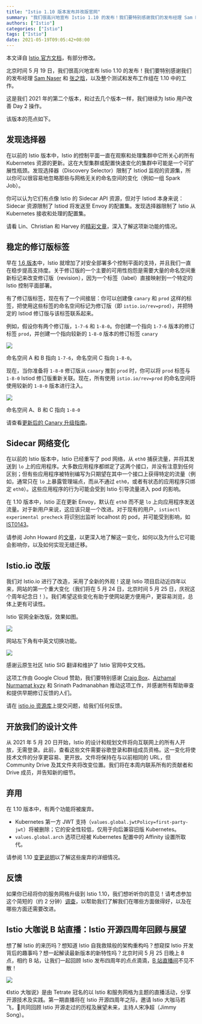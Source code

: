 ```yaml
---
title: "Istio 1.10 版本发布并改版官网"
summary: "我们很高兴地宣布 Istio 1.10 的发布！我们要特别感谢我们的发布经理 Sam Naser 和张之晗，以及整个测试和发布工作组在 1.10 中的工作。"
authors: ["Istio"]
categories: ["Istio"]
tags: ["Istio"]
date: 2021-05-19T09:05:42+08:00
---
```


本文译自 [Istio 官方文档](https://istio.io/latest/news/releases/1.10.x/announcing-1.10/)，有部分修改。

北京时间 5 月 19 日，我们很高兴地宣布 Istio 1.10 的发布！我们要特别感谢我们的发布经理 [Sam Naser](https://github.com/Monkeyanator) 和 [张之晗](https://github.com/ZhiHanZ)，以及整个测试和发布工作组在 1.10 中的工作。

这是我们 2021 年的第二个版本，和过去几个版本一样，我们继续为 Istio 用户改善 Day 2 操作。

该版本的亮点如下。

## 发现选择器

在以前的 Istio 版本中，Istio 的控制平面一直在观察和处理集群中它所关心的所有 Kubernetes 资源的更新。这在大型集群或配置快速变化的集群中可能是一个可扩展性瓶颈。发现选择器（Discovery Selector）限制了 Istiod 监视的资源集，所以你可以很容易地忽略那些与网格无关的命名空间的变化（例如一组 Spark Job）。

你可以认为它们有点像 Istio 的 Sidecar API 资源，但对于 Istiod 本身来说：Sidecar 资源限制了 Istiod 将发送至 Envoy 的配置集。发现选择器限制了 Istio 从 Kubernetes 接收和处理的配置集。

请看 Lin、Christian 和 Harvey 的[精彩文章](https://istio.io/latest/blog/2021/discovery-selectors/)，深入了解这项新功能的情况。

## 稳定的修订版标签

早在 [1.6 版本](https://istio.io/latest/blog/2020/multiple-control-planes/)中，Istio 就增加了对安全部署多个控制平面的支持，并且我们一直在稳步提高支持度。关于修订版的一个主要的可用性抱怨是需要大量的命名空间重新标记来改变修订版（revision），因为一个标签（label）直接映射到一个特定的 Istio 控制平面部署。

有了修订版标签，现在有了一个间接层：你可以创建像 `canary` 和 `prod` 这样的标签，把使用这些标签的命名空间标记为修订版（即 `istio.io/rev=prod`），并把特定的 Istiod 修订版与该标签联系起来。

例如，假设你有两个修订版，`1-7-6` 和 `1-8-0`。你创建一个指向 `1-7-6` 版本的修订标签 `prod`，并创建一个指向较新的 `1-8-0` 版本的修订标签 `canary`

![](008i3skNly1gqngrkysi4j30wu0p0n0g.jpg)

命名空间 A 和 B 指向 `1-7-6`，命名空间 C 指向 `1-8-0`。

现在，当你准备将 `1-8-0` 修订版从 `canary` 推到 `prod` 时，你可以将 `prod` 标签与 `1-8-0` Istiod 修订版重新关联。现在，所有使用 `istio.io/rev=prod` 的命名空间将使用较新的 `1-8-0` 版本进行注入。

![](008i3skNly1gqngtj5qyej30vm0oujut.jpg)

命名空间 A、B 和 C 指向 `1-8-0`

请查看[更新后的 Canary 升级指南](https://istio.io/latest/docs/setup/upgrade/canary/#stable-revision-labels-experimental)。

## Sidecar 网络变化

在以前的 Istio 版本中，Istio 已经重写了 pod 网络，从 `eth0` 捕获流量，并将其发送到 `lo` 上的应用程序。大多数应用程序都绑定了这两个接口，并没有注意到任何区别；但有些应用程序被特别编写为只期望在其中一个接口上获得特定的流量（例如，通常只在 `lo` 上暴露管理端点，而从不通过 `eth0`，或者有状态的应用程序只绑定 `eth0`）。这些应用程序的行为可能会受到 Istio 引导流量进入 pod 的影响。

在 1.10 版本中，Istio 正在更新 Envoy，默认在 `eth0` 而不是 `lo` 上向应用程序发送流量。对于新用户来说，这应该只是一个改进。对于现有的用户，`istioctl experimental precheck` 将识别出监听 localhost 的 pod，并可能受到影响，如 [IST0143](https://istio.io/latest/docs/reference/config/analysis/ist0143/)。

请参阅 John Howard 的[文章](https://istio.io/latest/blog/2021/upcoming-networking-changes/)，以更深入地了解这一变化，如何以及为什么它可能会影响你，以及如何实现无缝迁移。

## Istio.io 改版

我们对 Istio.io 进行了改造，采用了全新的外观！这是 Istio 项目启动近四年以来，网站的第一个重大变化（我们将在 5 月 24 日，北京时间 5 月 25 日，庆祝这个周年纪念日！）。我们希望这些变化有助于使网站更方便用户，更容易浏览，总体上更有可读性。

Istio 官网全新改版，效果如图。

![](008i3skNly1gqngin11o0j31m30u0n78.jpg)

网站左下角有中英文切换功能。

![](008i3skNly1gqngjq6xz6j31le0u0dnd.jpg)

感谢云原生社区 Istio SIG 翻译和维护了 Istio 官网中文文档。

这项工作由 Google Cloud 赞助，我们要特别感谢 [Craig Box](https://twitter.com/craigbox)、[Aizhamal Nurmamat kyzy](https://twitter.com/iamaijamal) 和 Srinath Padmanabhan 推动这项工作，并感谢所有帮助审查和提供早期修订反馈的人们。

请在 [istio.io 资源库](https://github.com/istio/istio.io)上提交问题，给我们任何反馈。

## 开放我们的设计文件

从 2021 年 5 月 20 日开始，Istio 的设计和规划文件将向互联网上的所有人开放，无需登录。此前，查看这些文件需要谷歌登录和群组成员资格。这一变化将使技术文件的分享更容易、更开放。文件将保持在与以前相同的 URL，但 Community Drive 及其文件夹将改变位置。我们将在本周内联系所有的贡献者和 Drive 成员，并告知新的细节。

## 弃用

在 1.10 版本中，有两个功能将被废弃。

- Kubernetes 第一方 JWT 支持（`values.global.jwtPolicy=first-party-jwt`）将被删除；它的安全性较低，仅用于向后兼容旧版 Kubernetes。
- `values.global.arch` 选项已经被 Kubernetes 配置中的 Affinity 设置所取代。

请参阅 1.10 [变更说明](https://istio.io/latest/news/releases/1.10.x/announcing-1.10/change-notes/)以了解这些废弃的详细情况。

## 反馈

如果你已经将你的服务网格升级到 Istio 1.10，我们想听听你的意见！请考虑参加这个简短的（约 2 分钟）[调查](https://docs.google.com/forms/d/e/1FAIpQLSfzonL4euvGgUM7kyXjsucP4UV8mH9M2snKVFQnT-L7eIXp_g/viewform?resourcekey=0-pWz7V0MsuFrdfJ_-NTQwXQ)，以帮助我们了解我们在哪些方面做得好，以及在哪些方面还需要改进。

## Istio 大咖说 B 站直播：Istio 开源四周年回顾与展望

想了解 Istio 的来历吗？想知道 Istio 自我救赎般的架构重构吗？想窥探 Istio 开发背后的趣事吗？想一起解读最新版本的新特性吗？北京时间 5 月 25 日晚上 8 点，相约 B 站，让我们一起回顾 Istio 发布四周年的点点滴滴，[B 站直播间](https://live.bilibili.com/23095515)不见不散！

![](bilibili.jpg)

《Istio 大咖说》是由 Tetrate 冠名的以 Istio 和服务网格为主题的直播活动，分享开源技术及实践。第一期直播将在 Istio 开源四周年之际，邀请 Istio 大咖马若飞，共同回顾 Istio 开源走过的历程及展望未来，主持人宋净超（Jimmy Song）。
